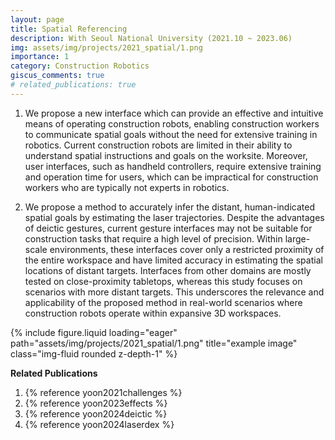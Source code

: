 ```yaml
---
layout: page
title: Spatial Referencing
description: With Seoul National University (2021.10 ~ 2023.06)
img: assets/img/projects/2021_spatial/1.png
importance: 1
category: Construction Robotics
giscus_comments: true
# related_publications: true
---
```


1. We propose a new interface which can provide an effective and intuitive means of operating construction robots, enabling construction workers to communicate spatial goals without the need for extensive training in robotics. Current construction robots are limited in their ability to understand spatial instructions and goals on the worksite. Moreover, user interfaces, such as handheld controllers, require extensive training and operation time for users, which can be impractical for construction workers who are typically not experts in robotics.

2. We propose a method to accurately infer the distant, human-indicated spatial goals by estimating the laser trajectories. Despite the advantages of deictic gestures, current gesture interfaces may not be suitable for construction tasks that require a high level of precision. Within large-scale environments, these interfaces cover only a restricted proximity of the entire workspace and have limited accuracy in estimating the spatial locations of distant targets. Interfaces from other domains are mostly tested on close-proximity tabletops, whereas this study focuses on scenarios with more distant targets. This underscores the relevance and applicability of the proposed method in real-world scenarios where construction robots operate within expansive 3D workspaces.

<div class="col-sm mt-3 mt-md-0">
    {% include figure.liquid loading="eager" path="assets/img/projects/2021_spatial/1.png" title="example image" class="img-fluid rounded z-depth-1" %}
</div>

**Related Publications**

1. {% reference yoon2021challenges %}
2. {% reference yoon2023effects %}
3. {% reference yoon2024deictic %}
4. {% reference yoon2024laserdex %}
